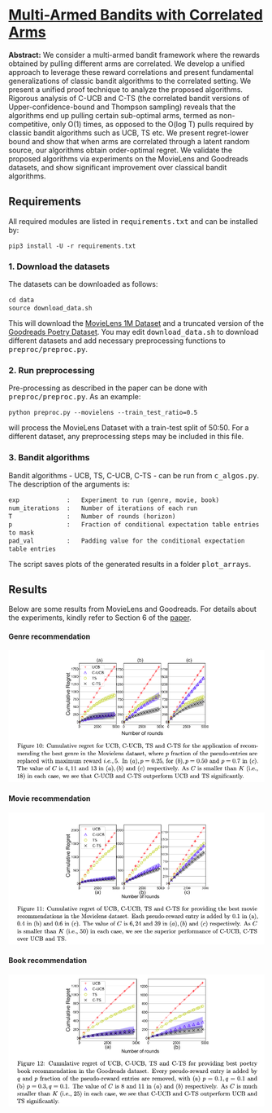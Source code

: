 <!-- Ctrl+Shift+M renders it -->
# [Multi-Armed Bandits with Correlated Arms](https://arxiv.org/abs/1911.03959)

<!-- Note that most of the old code was written in Python 2 to kindly feel free to point out any incompatibility to me/raise a PR. -->

**Abstract:** We consider a multi-armed bandit framework where the rewards obtained by pulling different arms are correlated. We develop a unified approach to leverage these reward correlations and present fundamental generalizations of classic bandit algorithms to the correlated setting. We present a unified proof technique to analyze the proposed algorithms. Rigorous analysis of C-UCB and C-TS (the correlated bandit versions of Upper-confidence-bound and Thompson sampling) reveals that the algorithms end up pulling certain sub-optimal arms, termed as non-competitive, only O(1) times, as opposed to the O(log T) pulls required by classic bandit algorithms such as UCB, TS etc. We present regret-lower bound and show that when arms are correlated through a latent random source, our algorithms obtain order-optimal regret. We validate the proposed algorithms via experiments on the MovieLens and Goodreads datasets, and show significant improvement over classical bandit algorithms.

## Requirements
All required modules are listed in <tt>requirements.txt</tt> and can be installed by:
````
pip3 install -U -r requirements.txt
````
### 1. Download the datasets
The datasets can be downloaded as follows:
````
cd data
source download_data.sh
````
This will download the [MovieLens 1M Dataset](https://grouplens.org/datasets/movielens/1m/) and a truncated version of the [Goodreads Poetry Dataset](https://sites.google.com/eng.ucsd.edu/ucsdbookgraph/home). You may edit <tt> download_data.sh</tt> to download different datasets and add necessary preprocessing functions to <tt>preproc/preproc.py</tt>.

### 2. Run preprocessing

Pre-processing as described in the paper can be done with <tt>preproc/preproc.py</tt>. As an example:
```
python preproc.py --movielens --train_test_ratio=0.5
```
will process the MovieLens Dataset with a train-test split of 50:50. For a different dataset, any preprocessing steps may be included in this file.

### 3. Bandit algorithms

Bandit algorithms - UCB, TS, C-UCB, C-TS - can be run from <tt>c_algos.py</tt>. The description of the arguments is:
```
exp             :   Experiment to run (genre, movie, book)
num_iterations  :   Number of iterations of each run
T               :   Number of rounds (horizon)
p               :   Fraction of conditional expectation table entries to mask
pad_val         :   Padding value for the conditional expectation table entries
```
The script saves plots of the generated results in a folder <tt>plot_arrays</tt>.

## Results
Below are some results from MovieLens and Goodreads. For details about the experiments, kindly refer to Section 6 of the [paper](https://arxiv.org/abs/1911.03959).

#### Genre recommendation
<p align=center>
<img src="img/genres_results.png" width=800>
</p>

#### Movie recommendation
<p align=center>
<img src="img/movies_results.png" width=800>
</p>

#### Book recommendation
<p align=center>
<img src="img/books_results.png" width=800>
</p>
